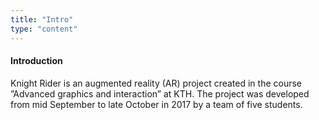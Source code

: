 ```yaml
---
title: "Intro"
type: "content"
---
```


#### Introduction

Knight Rider is an augmented reality (AR) project created in the course ”Advanced graphics and interaction” at KTH. The project was developed from mid September to late October in 2017 by a team of five students.
